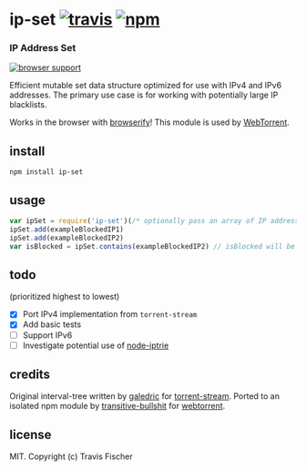 # ip-set [![travis](https://img.shields.io/travis/transitive-bullshit/ip-set.svg)](https://travis-ci.org/transitive-bullshit/ip-set) [![npm](https://img.shields.io/npm/v/ip-set.svg)](https://npmjs.org/package/ip-set)

### IP Address Set

[![browser support](https://ci.testling.com/transitive-bullshit/ip-set.png)](https://ci.testling.com/transitive-bullshit/ip-set)

Efficient mutable set data structure optimized for use with IPv4 and IPv6 addresses. The primary use case is for working with potentially large IP blacklists.

Works in the browser with [browserify](http://browserify.org/)! This module is used by [WebTorrent](http://webtorrent.io).

## install

```
npm install ip-set
```

## usage

```js
var ipSet = require('ip-set')(/* optionally pass an array of IP addresses to seed the set with */)
ipSet.add(exampleBlockedIP1)
ipSet.add(exampleBlockedIP2)
var isBlocked = ipSet.contains(exampleBlockedIP2) // isBlocked will be true
```

## todo
(prioritized highest to lowest)

- [x] Port IPv4 implementation from `torrent-stream`
- [x] Add basic tests
- [ ] Support IPv6
- [ ] Investigate potential use of [node-iptrie](https://github.com/postwait/node-iptrie)

## credits

Original interval-tree written by [galedric](https://github.com/galedric) for [torrent-stream](https://github.com/mafintosh/torrent-stream). Ported to an isolated npm module by [transitive-bullshit](https://github.com/transitive-bullshit) for [webtorrent](http://webtorrent.io).

## license

MIT. Copyright (c) Travis Fischer
